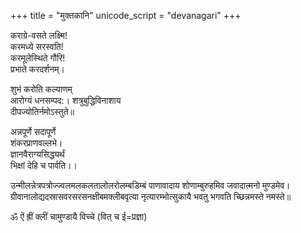 +++
title = "मुक्तकानि"
unicode_script = "devanagari"
+++

कराग्रे-वसते लक्ष्मि!  
करमध्ये सरस्वति!  
करमूलेस्थिते गौरि!  
प्रभाते करदर्शनम्।

शुभं करोति कल्याणम्  
आरोग्यं धनसम्पद:। 
शत्रुबुद्धिविनाशाय  
दीपज्योतिर्नमोऽस्तुते॥

अन्नपूर्णे सदापूर्णे  
शंकरप्राणवल्लभे।  
ज्ञानवैराग्यसिद्ध्यर्थं  
भिक्षां देहि च पार्वति।।

उन्मीलन्नेत्रपत्रोज्ज्वलमलकलतालोलरोलम्बडिम्बं
पाणावादाय शोणाम्बुरुहमिव जवादात्मनो मुण्डमेव।
ग्रीवानालोद्यदस्रासवरसरसनक्षीबमक्लीबवृत्या
नृत्यारम्भोत्सुकायै भवतु भगवति च्छिन्नमस्ते नमस्ते॥

ॐ‌ ऐं ह्रीं क्लीं चामुण्डायै विच्चे (वित् च ई=प्रज्ञा)

